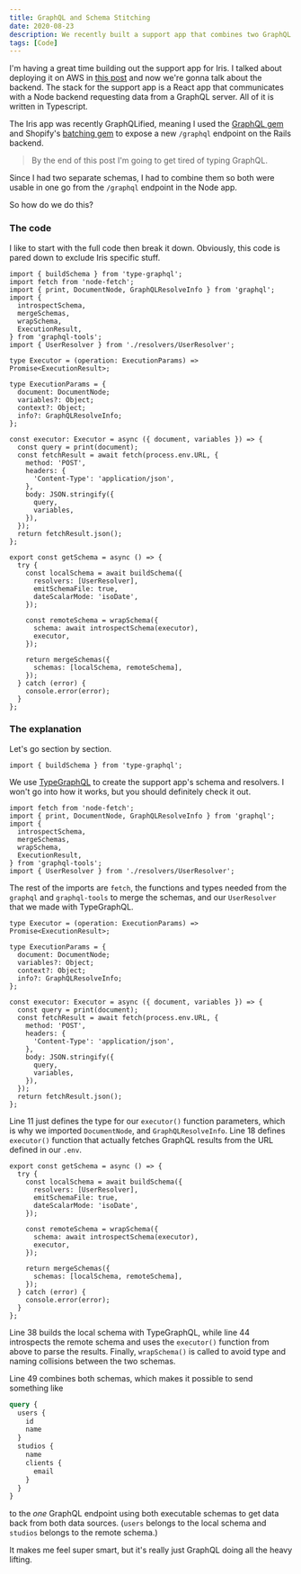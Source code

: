 ```yaml
---
title: GraphQL and Schema Stitching
date: 2020-08-23
description: We recently built a support app that combines two GraphQL schemas. This is just a guide for how to make it work in Typescript.
tags: [Code]
---
```


I'm having a great time building out the support app for Iris. I talked about deploying it on AWS in [this post](https://caryssaperez.com/aws-docker-node-fun) and now we're gonna talk about the backend. The stack for the support app is a React app that communicates with a Node backend requesting data from a GraphQL server. All of it is written in Typescript.

The Iris app was recently GraphQLified, meaning I used the [GraphQL gem](https://github.com/rmosolgo/graphql-ruby) and Shopify's [batching gem](https://github.com/Shopify/graphql-batch) to expose a new `/graphql` endpoint on the Rails backend.

> By the end of this post I'm going to get tired of typing GraphQL.

Since I had two separate schemas, I had to combine them so both were usable in one go from the `/graphql` endpoint in the Node app.

So how do we do this?

### The code

I like to start with the full code then break it down. Obviously, this code is pared down to exclude Iris specific stuff.

```typescript{numberLines: true}
import { buildSchema } from 'type-graphql';
import fetch from 'node-fetch';
import { print, DocumentNode, GraphQLResolveInfo } from 'graphql';
import {
  introspectSchema,
  mergeSchemas,
  wrapSchema,
  ExecutionResult,
} from 'graphql-tools';
import { UserResolver } from './resolvers/UserResolver';

type Executor = (operation: ExecutionParams) => Promise<ExecutionResult>;

type ExecutionParams = {
  document: DocumentNode;
  variables?: Object;
  context?: Object;
  info?: GraphQLResolveInfo;
};

const executor: Executor = async ({ document, variables }) => {
  const query = print(document);
  const fetchResult = await fetch(process.env.URL, {
    method: 'POST',
    headers: {
      'Content-Type': 'application/json',
    },
    body: JSON.stringify({
      query,
      variables,
    }),
  });
  return fetchResult.json();
};

export const getSchema = async () => {
  try {
    const localSchema = await buildSchema({
      resolvers: [UserResolver],
      emitSchemaFile: true,
      dateScalarMode: 'isoDate',
    });

    const remoteSchema = wrapSchema({
      schema: await introspectSchema(executor),
      executor,
    });

    return mergeSchemas({
      schemas: [localSchema, remoteSchema],
    });
  } catch (error) {
    console.error(error);
  }
};
```

### The explanation

Let's go section by section.

```typescript{numberLines: true}
import { buildSchema } from 'type-graphql';
```

We use [TypeGraphQL](https://typegraphql.com/) to create the support app's schema and resolvers. I won't go into how it works, but you should definitely check it out.

```typescript{numberLines:2}
import fetch from 'node-fetch';
import { print, DocumentNode, GraphQLResolveInfo } from 'graphql';
import {
  introspectSchema,
  mergeSchemas,
  wrapSchema,
  ExecutionResult,
} from 'graphql-tools';
import { UserResolver } from './resolvers/UserResolver';
```

The rest of the imports are `fetch`, the functions and types needed from the `graphql` and `graphql-tools` to merge the schemas, and our `UserResolver` that we made with TypeGraphQL.

```typescript{numberLines: 12}
type Executor = (operation: ExecutionParams) => Promise<ExecutionResult>;

type ExecutionParams = {
  document: DocumentNode;
  variables?: Object;
  context?: Object;
  info?: GraphQLResolveInfo;
};

const executor: Executor = async ({ document, variables }) => {
  const query = print(document);
  const fetchResult = await fetch(process.env.URL, {
    method: 'POST',
    headers: {
      'Content-Type': 'application/json',
    },
    body: JSON.stringify({
      query,
      variables,
    }),
  });
  return fetchResult.json();
};
```

Line 11 just defines the type for our `executor()` function parameters, which is why we imported `DocumentNode`, and `GraphQLResolveInfo`. Line 18 defines `executor()` function that actually fetches GraphQL results from the URL defined in our `.env`.

```typescript{numberLines: 36}
export const getSchema = async () => {
  try {
    const localSchema = await buildSchema({
      resolvers: [UserResolver],
      emitSchemaFile: true,
      dateScalarMode: 'isoDate',
    });

    const remoteSchema = wrapSchema({
      schema: await introspectSchema(executor),
      executor,
    });

    return mergeSchemas({
      schemas: [localSchema, remoteSchema],
    });
  } catch (error) {
    console.error(error);
  }
};
```

Line 38 builds the local schema with TypeGraphQL, while line 44 introspects the remote schema and uses the `executor()` function from above to parse the results. Finally, `wrapSchema()` is called to avoid type and naming collisions between the two schemas.

Line 49 combines both schemas, which makes it possible to send something like

```graphql
query {
  users {
    id
    name
  }
  studios {
    name
    clients {
      email
    }
  }
}
```

to the _one_ GraphQL endpoint using both executable schemas to get data back from both data sources. (`users` belongs to the local schema and `studios` belongs to the remote schema.)

It makes me feel super smart, but it's really just GraphQL doing all the heavy lifting.
